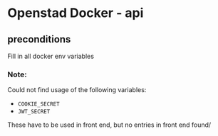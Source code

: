 # Openstad Docker - api

## preconditions

Fill in all docker env variables

### Note:
Could not find usage of the following variables:
* ```COOKIE_SECRET```
* ```JWT_SECRET```

These have to be used in front end, but no entries in front end found/